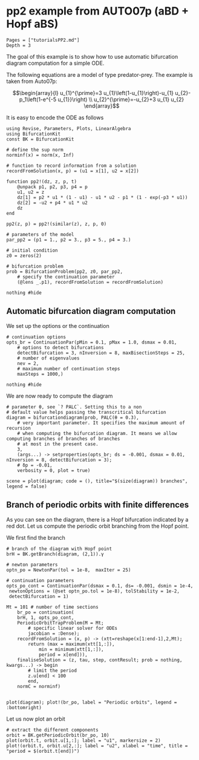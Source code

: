 # pp2 example from AUTO07p (aBD + Hopf aBS)

```@contents
Pages = ["tutorialsPP2.md"]
Depth = 3
```

The goal of this example is to show how to use automatic bifurcation diagram computation for a simple ODE.

The following equations are a model of type predator-prey. The example is taken from Auto07p:

$$\begin{array}{l}
u_{1}^{\prime}=3 u_{1}\left(1-u_{1}\right)-u_{1} u_{2}-p_1\left(1-e^{-5 u_{1}}\right) \\
u_{2}^{\prime}=-u_{2}+3 u_{1} u_{2}
\end{array}$$

It is easy to encode the ODE as follows

```@example TUTPP2
using Revise, Parameters, Plots, LinearAlgebra
using BifurcationKit
const BK = BifurcationKit

# define the sup norm
norminf(x) = norm(x, Inf)

# function to record information from a solution
recordFromSolution(x, p) = (u1 = x[1], u2 = x[2])

function pp2!(dz, z, p, t)
	@unpack p1, p2, p3, p4 = p
	u1, u2 = z
	dz[1] = p2 * u1 * (1 - u1) - u1 * u2 - p1 * (1 - exp(-p3 * u1))
	dz[2] =	-u2 + p4 * u1 * u2
	dz
end

pp2(z, p) = pp2!(similar(z), z, p, 0)

# parameters of the model
par_pp2 = (p1 = 1., p2 = 3., p3 = 5., p4 = 3.)

# initial condition
z0 = zeros(2)

# bifurcation problem
prob = BifurcationProblem(pp2, z0, par_pp2,
	# specify the continuation parameter
	(@lens _.p1), recordFromSolution = recordFromSolution)

nothing #hide
```

## Automatic bifurcation diagram computation

We set up the options or the continuation

```@example TUTPP2
# continuation options
opts_br = ContinuationPar(pMin = 0.1, pMax = 1.0, dsmax = 0.01,
	# options to detect bifurcations
	detectBifurcation = 3, nInversion = 8, maxBisectionSteps = 25,
	# number of eigenvalues
	nev = 2,
	# maximum number of continuation steps
	maxSteps = 1000,)

nothing #hide
```

We are now ready to compute the diagram

```@example TUTPP2
# parameter θ, see `? PALC`. Setting this to a non
# default value helps passing the transcritical bifurcation
diagram = bifurcationdiagram(prob, PALC(θ = 0.3),
	# very important parameter. It specifies the maximum amount of recursion
	# when computing the bifurcation diagram. It means we allow computing branches of branches of branches
	# at most in the present case.
	3,
	(args...) -> setproperties(opts_br; ds = -0.001, dsmax = 0.01, nInversion = 8, detectBifurcation = 3);
	# δp = -0.01,
	verbosity = 0, plot = true)

scene = plot(diagram; code = (), title="$(size(diagram)) branches", legend = false)
```


## Branch of periodic orbits with finite differences

As you can see on the diagram, there is a Hopf bifurcation indicated by a red dot.  Let us compute the periodic orbit branching from the Hopf point.

We first find the branch

```@example TUTPP2
# branch of the diagram with Hopf point
brH = BK.getBranch(diagram, (2,1)).γ

# newton parameters
optn_po = NewtonPar(tol = 1e-8,  maxIter = 25)

# continuation parameters
opts_po_cont = ContinuationPar(dsmax = 0.1, ds= -0.001, dsmin = 1e-4,
 newtonOptions = (@set optn_po.tol = 1e-8), tolStability = 1e-2,
 detectBifurcation = 1)

Mt = 101 # number of time sections
	br_po = continuation(
	brH, 1, opts_po_cont,
	PeriodicOrbitTrapProblem(M = Mt;
	    # specific linear solver for ODEs
    	jacobian = :Dense);
	recordFromSolution = (x, p) -> (xtt=reshape(x[1:end-1],2,Mt);
		return (max = maximum(xtt[1,:]),
			min = minimum(xtt[1,:]),
			period = x[end])),
	finaliseSolution = (z, tau, step, contResult; prob = nothing, kwargs...) -> begin
		# limit the period
		z.u[end] < 100
		end,
	normC = norminf)


plot(diagram); plot!(br_po, label = "Periodic orbits", legend = :bottomright)
```

Let us now plot an orbit

```@example TUTPP2
# extract the different components
orbit = BK.getPeriodicOrbit(br_po, 10)
plot(orbit.t, orbit.u[1,:]; label = "u1", markersize = 2)
plot!(orbit.t, orbit.u[2,:]; label = "u2", xlabel = "time", title = "period = $(orbit.t[end])")
```
